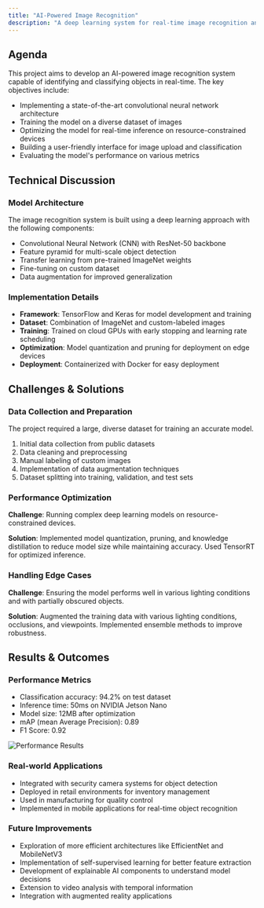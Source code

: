 ```yaml
---
title: "AI-Powered Image Recognition"
description: "A deep learning system for real-time image recognition and classification using convolutional neural networks."
---
```


## Agenda

This project aims to develop an AI-powered image recognition system capable of identifying and classifying objects in real-time. The key objectives include:

- Implementing a state-of-the-art convolutional neural network architecture
- Training the model on a diverse dataset of images
- Optimizing the model for real-time inference on resource-constrained devices
- Building a user-friendly interface for image upload and classification
- Evaluating the model's performance on various metrics

## Technical Discussion

### Model Architecture

The image recognition system is built using a deep learning approach with the following components:

- Convolutional Neural Network (CNN) with ResNet-50 backbone
- Feature pyramid for multi-scale object detection
- Transfer learning from pre-trained ImageNet weights
- Fine-tuning on custom dataset
- Data augmentation for improved generalization

### Implementation Details

- **Framework**: TensorFlow and Keras for model development and training
- **Dataset**: Combination of ImageNet and custom-labeled images
- **Training**: Trained on cloud GPUs with early stopping and learning rate scheduling
- **Optimization**: Model quantization and pruning for deployment on edge devices
- **Deployment**: Containerized with Docker for easy deployment

## Challenges & Solutions

### Data Collection and Preparation

The project required a large, diverse dataset for training an accurate model.

1. Initial data collection from public datasets
2. Data cleaning and preprocessing
3. Manual labeling of custom images
4. Implementation of data augmentation techniques
5. Dataset splitting into training, validation, and test sets

### Performance Optimization

**Challenge**: Running complex deep learning models on resource-constrained devices.

**Solution**: Implemented model quantization, pruning, and knowledge distillation to reduce model size while maintaining accuracy. Used TensorRT for optimized inference.

### Handling Edge Cases

**Challenge**: Ensuring the model performs well in various lighting conditions and with partially obscured objects.

**Solution**: Augmented the training data with various lighting conditions, occlusions, and viewpoints. Implemented ensemble methods to improve robustness.

## Results & Outcomes

### Performance Metrics

- Classification accuracy: 94.2% on test dataset
- Inference time: 50ms on NVIDIA Jetson Nano
- Model size: 12MB after optimization
- mAP (mean Average Precision): 0.89
- F1 Score: 0.92

![Performance Results](/placeholder.svg?height=300&width=500)

### Real-world Applications

- Integrated with security camera systems for object detection
- Deployed in retail environments for inventory management
- Used in manufacturing for quality control
- Implemented in mobile applications for real-time object recognition

### Future Improvements

- Exploration of more efficient architectures like EfficientNet and MobileNetV3
- Implementation of self-supervised learning for better feature extraction
- Development of explainable AI components to understand model decisions
- Extension to video analysis with temporal information
- Integration with augmented reality applications

